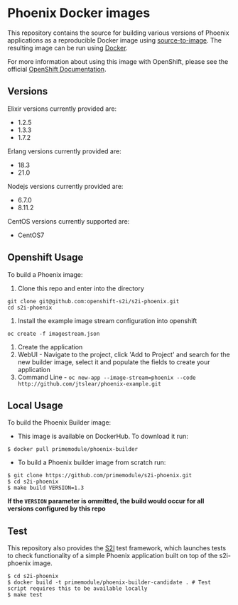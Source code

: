 Phoenix Docker images
=====================

This repository contains the source for building various versions of
Phoenix applications as a reproducible Docker image using
[source-to-image](https://github.com/openshift/source-to-image).
The resulting image can be run using [Docker](http://www.docker.com).

For more information about using this image with OpenShift, please see the
official [OpenShift
Documentation](https://docs.openshift.org/latest/architecture/core_concepts/builds_and_image_streams.html#source-build).

Versions
--------
Elixir versions currently provided are:
* 1.2.5
* 1.3.3
* 1.7.2

Erlang versions currently provided are:
* 18.3
* 21.0

Nodejs versions currently provided are:
* 6.7.0
* 8.11.2

CentOS versions currently supported are:
* CentOS7

Openshift Usage
---------------
To build a Phoenix image:

1. Clone this repo and enter into the directory
  ```
  git clone git@github.com:openshift-s2i/s2i-phoenix.git
  cd s2i-phoenix
  ```

1. Install the example image stream configuration into openshift
  ```
  oc create -f imagestream.json
  ```

1. Create the application
  1. WebUI - Navigate to the project, click 'Add to Project' and search for
     the new builder image, select it and populate the fields to create your
     application
  1. Command Line -
    ```
    oc new-app --image-stream=phoenix --code http://github.com/jtslear/phoenix-example.git
    ```

Local Usage
-----------
To build the Phoenix Builder image:

* This image is available on DockerHub. To download it run:

```
$ docker pull primemodule/phoenix-builder
```

* To build a Phoenix builder image from scratch run:

```
$ git clone https://github.com/primemodule/s2i-phoenix.git
$ cd s2i-phoenix
$ make build VERSION=1.3
```

**If the `VERSION` parameter is ommitted, the build would occur for all versions
configured by this repo**

Test
----
This repository also provides the
[S2I](https://github.com/openshift/source-to-image) test framework,
which launches tests to check functionality of a simple Phoenix application built
on top of the s2i-phoenix image.

```
$ cd s2i-phoenix
$ docker build -t primemodule/phoenix-builder-candidate . # Test script requires this to be available locally
$ make test
```
